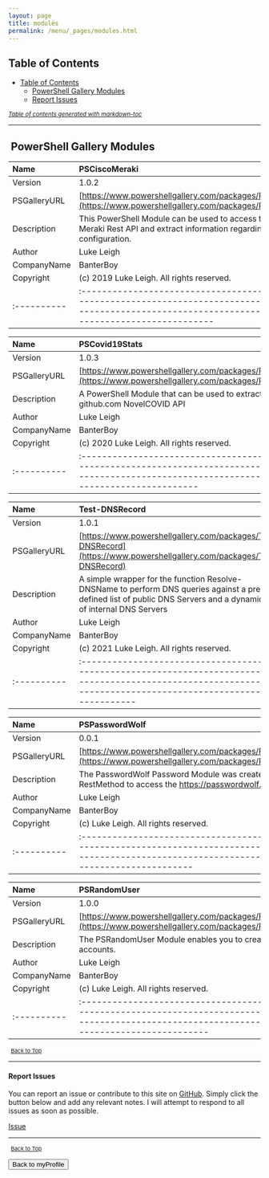 ```yaml
---
layout: page
title: modules
permalink: /menu/_pages/modules.html
---
```


## Table of Contents

- [Table of Contents](#table-of-contents)
  - [PowerShell Gallery Modules](#powershell-gallery-modules)
  - [Report Issues](#report-issues)

<small><i><a href='http://ecotrust-canada.github.io/markdown-toc/'>Table of contents generated with markdown-toc</a></i></small>

---

## <i class="fas fa-door-open" aria-hidden="true" style="color: black; margin-right:5px;"></i>PowerShell Gallery Modules

| Name         | PSCiscoMeraki                                                                                                                                                        |
| :----------- | :------------------------------------------------------------------------------------------------------------------------------------------------------------------- |
| Version      | 1.0.2                                                                                                                                                                |
| PSGalleryURL | [https://www.powershellgallery.com/packages/PSCiscoMeraki](https://www.powershellgallery.com/packages/PSCiscoMeraki)                                                 |
| Description  | This PowerShell Module can be used to access the Cisco Meraki Rest API and extract information regarding the configuration.                                          |
| Author       | Luke Leigh                                                                                                                                                           |
| CompanyName  | BanterBoy                                                                                                                                                            |
| Copyright    | (c) 2019 Luke Leigh. All rights reserved.                                                                                                                            |
| :----------  | :------------------------------------------------------------------------------------------------------------------------------------------------------------------- |

| Name         | PSCovid19Stats                                                                                                                                                       |
| :----------- | :------------------------------------------------------------------------------------------------------------------------------------------------------------------- |
| Version      | 1.0.3                                                                                                                                                                |
| PSGalleryURL | [https://www.powershellgallery.com/packages/PSCovid19Stats](https://www.powershellgallery.com/packages/PSCovid19Stats)                                               |
| Description  | A PowerShell Module that can be used to extract data from the github.com NovelCOVID API                                                                              |
| Author       | Luke Leigh                                                                                                                                                           |
| CompanyName  | BanterBoy                                                                                                                                                            |
| Copyright    | (c) 2020 Luke Leigh. All rights reserved.                                                                                                                            |
| :----------  | :------------------------------------------------------------------------------------------------------------------------------------------------------------------- |

| Name         | Test-DNSRecord                                                                                                                                                       |
| :----------- | :------------------------------------------------------------------------------------------------------------------------------------------------------------------- |
| Version      | 1.0.1                                                                                                                                                                |
| PSGalleryURL | [https://www.powershellgallery.com/packages/Test-DNSRecord](https://www.powershellgallery.com/packages/Test-DNSRecord)                                               |
| Description  | A simple wrapper for the function Resolve-DNSName to perform DNS queries against a pre-defined list of public DNS Servers and a dynamic list of internal DNS Servers |
| Author       | Luke Leigh                                                                                                                                                           |
| CompanyName  | BanterBoy                                                                                                                                                            |
| Copyright    | (c) 2021 Luke Leigh. All rights reserved.                                                                                                                            |
| :----------  | :------------------------------------------------------------------------------------------------------------------------------------------------------------------- |

| Name         | PSPasswordWolf                                                                                                                                                       |
| :----------- | :------------------------------------------------------------------------------------------------------------------------------------------------------------------- |
| Version      | 0.0.1                                                                                                                                                                |
| PSGalleryURL | [https://www.powershellgallery.com/packages/PSPasswordWolf](https://www.powershellgallery.com/packages/PSPasswordWolf)                                               |
| Description  | The PasswordWolf Password Module was created using Invoke-RestMethod to access the https://passwordwolf.com API                                                      |
| Author       | Luke Leigh                                                                                                                                                           |
| CompanyName  | BanterBoy                                                                                                                                                            |
| Copyright    | (c) Luke Leigh. All rights reserved.                                                                                                                                 |
| :----------  | :------------------------------------------------------------------------------------------------------------------------------------------------------------------- |

| Name         | PSRandomUser                                                                                                                                                         |
| :----------- | :------------------------------------------------------------------------------------------------------------------------------------------------------------------- |
| Version      | 1.0.0                                                                                                                                                                |
| PSGalleryURL | [https://www.powershellgallery.com/packages/PSRandomUser](https://www.powershellgallery.com/packages/PSRandomUser)                                                   |
| Description  | The PSRandomUser Module enables you to create random user accounts.                                                                                                  |
| Author       | Luke Leigh                                                                                                                                                           |
| CompanyName  | BanterBoy                                                                                                                                                            |
| Copyright    | (c) Luke Leigh. All rights reserved.                                                                                                                                 |
| :----------  | :------------------------------------------------------------------------------------------------------------------------------------------------------------------- |

<span style="font-size:11px;"><a href="#"><i class="fas fa-caret-up" aria-hidden="true" style="color: white; margin-right:5px;"></i>Back to Top</a></span>

---

#### Report Issues

You can report an issue or contribute to this site on <a href="https://github.com/BanterBoy/scripts-blog/issues">GitHub</a>. Simply click the button below and add any relevant notes. I will attempt to respond to all issues as soon as possible.

<!-- Place this tag where you want the button to render. -->

<a class="github-button" href="https://github.com/BanterBoy/scripts-blog/issues/new?title=myProfile.zip&body=There is a problem with this file. Please find details below." data-show-count="true" aria-label="Issue BanterBoy/scripts-blog on GitHub">Issue</a>

---

<span style="font-size:11px;"><a href="#"><i class="fas fa-caret-up" aria-hidden="true" style="color: white; margin-right:5px;"></i>Back to Top</a></span>

<a href="/menu/_pages/myprofile.html">
    <button class="btn">
        <i class='fas fa-reply'>
        </i>
            Back to myProfile
    </button>
</a>

[1]: http://ecotrust-canada.github.io/markdown-toc
[2]: https://github.com/googlearchive/code-prettify
